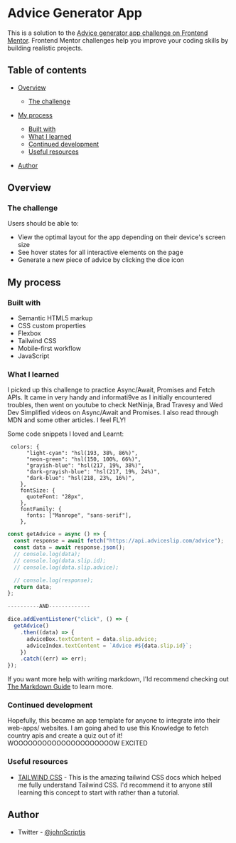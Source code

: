 # Advice Generator App

This is a solution to the [Advice generator app challenge on Frontend Mentor](https://www.frontendmentor.io/challenges/advice-generator-app-QdUG-13db). Frontend Mentor challenges help you improve your coding skills by building realistic projects.

## Table of contents

- [Overview](#overview)
  - [The challenge](#the-challenge)

- [My process](#my-process)
  - [Built with](#built-with)
  - [What I learned](#what-i-learned)
  - [Continued development](#continued-development)
  - [Useful resources](#useful-resources)


- [Author](#author)

## Overview

### The challenge

Users should be able to:

- View the optimal layout for the app depending on their device's screen size
- See hover states for all interactive elements on the page
- Generate a new piece of advice by clicking the dice icon


## My process

### Built with

- Semantic HTML5 markup
- CSS custom properties
- Flexbox
- Tailwind CSS
- Mobile-first workflow
- JavaScript

### What I learned

I picked up this challenge to practice Async/Await, Promises and Fetch APIs.
It came in very handy and informati9ve as I initially encountered troubles, then went on youtube to check NetNinja, Brad Travesy and Wed Dev Simplified videos on Async/Await and Promises. I also read through MDN and some other articles. I feel FLY!

Some code snippets I loved and Learnt:

```TailwindCSS: Defining my custom values on tailwindCSS
 colors: {
      "light-cyan": "hsl(193, 38%, 86%)",
      "neon-green": "hsl(150, 100%, 66%)",
      "grayish-blue": "hsl(217, 19%, 38%)",
      "dark-grayish-blue": "hsl(217, 19%, 24%)",
      "dark-blue": "hsl(218, 23%, 16%)",
    },
    fontSize: {
      quoteFont: "28px",
    },
    fontFamily: {
      fonts: ["Manrope", "sans-serif"],
    },
```

```js
const getAdvice = async () => {
  const response = await fetch("https://api.adviceslip.com/advice");
  const data = await response.json();
  // console.log(data);
  // console.log(data.slip.id);
  // console.log(data.slip.advice);

  // console.log(response);
  return data;
};

----------AND-------------

dice.addEventListener("click", () => {
  getAdvice()
    .then((data) => {
      adviceBox.textContent = data.slip.advice;
      adviceIndex.textContent = `Advice #${data.slip.id}`;
    })
    .catch((err) => err);
});

```

If you want more help with writing markdown, I'ld recommend checking out [The Markdown Guide](https://www.markdownguide.org/) to learn more.

### Continued development

Hopefully, this became an app template for anyone to integrate into their web-apps/ websites.
I am going ahed to use this Knowledge to fetch country apis and create a quiz out of it! WOOOOOOOOOOOOOOOOOOOOOW EXCITED

### Useful resources

- [TAILWIND CSS](https://tailwindcss.com/docs/installation) - This is the amazing tailwind CSS docs which helped me fully understand Tailwind CSS. I'd recommend it to anyone still learning this concept to start with rather than a tutorial.

## Author

- Twitter - [@johnScriptjs](https://www.twitter.com/johnScriptjs)
